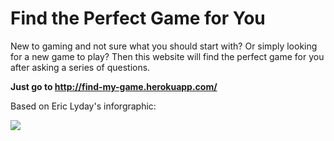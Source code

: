 # Find the Perfect Game for You
New to gaming and not sure what you should start with? Or simply looking for a new game to play?
Then this website will find the perfect game for you after asking a series of questions.

**Just go to http://find-my-game.herokuapp.com/**

Based on  Eric Lyday's inforgraphic:

![](http://www.dailyinfographic.com/wp-content/uploads/2013/04/best-game-final-150dpi-640x3123.jpg)
